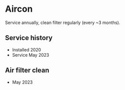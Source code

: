 # Aircon

Service annually, clean filter regularly (every ~3 months).

## Service history
* Installed 2020
* Service May 2023

## Air filter clean
* May 2023